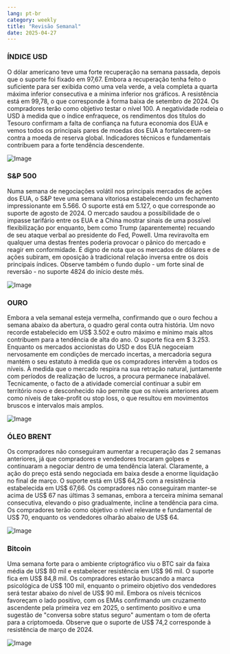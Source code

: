 ```yaml
---
lang: pt-br
category: weekly
title: "Revisão Semanal"
date: 2025-04-27
---
```


### ÍNDICE USD

O dólar americano teve uma forte recuperação na semana passada, depois que o suporte foi fixado em 97,67. Embora a recuperação tenha feito o suficiente para ser exibida como uma vela verde, a vela completa a quarta máxima inferior consecutiva e a mínima inferior nos gráficos. A resistência está em 99,78, o que corresponde à forma baixa de setembro de 2024. Os compradores terão como objetivo testar o nível 100. A negatividade rodeia o USD à medida que o índice enfraquece, os rendimentos dos títulos do Tesouro confirmam a falta de confiança na futura economia dos EUA e vemos todos os principais pares de moedas dos EUA a fortalecerem-se contra a moeda de reserva global. Indicadores técnicos e fundamentais contribuem para a forte tendência descendente.

![Image](https://markleighedu.github.io/img/Apr-2025/27-Apr-2025/usdindex.jpg)

### S&P 500

Numa semana de negociações volátil nos principais mercados de ações dos EUA, o S&P teve uma semana vitoriosa estabelecendo um fechamento impressionante em 5.566. O suporte está em 5.127, o que corresponde ao suporte de agosto de 2024. O mercado saudou a possibilidade de o impasse tarifário entre os EUA e a China mostrar sinais de uma possível flexibilização por enquanto, bem como Trump (aparentemente) recuando de seu ataque verbal ao presidente do Fed, Powell. Uma reviravolta em qualquer uma destas frentes poderia provocar o pânico do mercado e reagir em conformidade. É digno de nota que os mercados de dólares e de ações subiram, em oposição à tradicional relação inversa entre os dois principais índices. Observe também o fundo duplo - um forte sinal de reversão - no suporte 4824 do início deste mês.

![Image](https://markleighedu.github.io/img/Apr-2025/27-Apr-2025/sp500.jpg)

### OURO

Embora a vela semanal esteja vermelha, confirmando que o ouro fechou a semana abaixo da abertura, o quadro geral conta outra história. Um novo recorde estabelecido em US$ 3.502 e outro máximo e mínimo mais altos contribuem para a tendência de alta do ano. O suporte fica em $ 3.253. Enquanto os mercados accionistas do USD e dos EUA negoceiam nervosamente em condições de mercado incertas, a mercadoria segura mantém o seu estatuto à medida que os compradores intervêm a todos os níveis. À medida que o mercado respira na sua retração natural, juntamente com períodos de realização de lucros, a procura permanece inabalável. Tecnicamente, o facto de a atividade comercial continuar a subir em território novo e desconhecido não permite que os níveis anteriores atuem como níveis de take-profit ou stop loss, o que resultou em movimentos bruscos e intervalos mais amplos.

![Image](https://markleighedu.github.io/img/Apr-2025/27-Apr-2025/gold.jpg)

### ÓLEO BRENT

Os compradores não conseguiram aumentar a recuperação das 2 semanas anteriores, já que compradores e vendedores trocaram golpes e continuaram a negociar dentro de uma tendência lateral. Claramente, a ação do preço está sendo negociada em baixa desde a enorme liquidação no final de março. O suporte está em US$ 64,25 com a resistência estabelecida em US$ 67,66. Os compradores não conseguiram manter-se acima de US$ 67 nas últimas 3 semanas, embora a terceira mínima semanal consecutiva, elevando o piso gradualmente, incline a tendência para cima. Os compradores terão como objetivo o nível relevante e fundamental de US$ 70, enquanto os vendedores olharão abaixo de US$ 64.

![Image](https://markleighedu.github.io/img/Apr-2025/27-Apr-2025/brentoil.jpg)

### Bitcoin

Uma semana forte para o ambiente criptográfico viu o BTC sair da faixa média de US$ 80 mil e estabelecer resistência em US$ 96 mil. O suporte fica em US$ 84,8 mil. Os compradores estarão buscando a marca psicológica de US$ 100 mil, enquanto o primeiro objetivo dos vendedores será testar abaixo do nível de US$ 90 mil. Embora os níveis técnicos favoreçam o lado positivo, com os EMAs confirmando um cruzamento ascendente pela primeira vez em 2025, o sentimento positivo e uma sugestão de "conversa sobre status seguro" aumentam o tom de oferta para a criptomoeda.  Observe que o suporte de US$ 74,2 corresponde à resistência de março de 2024. 

![Image](https://markleighedu.github.io/img/Apr-2025/27-Apr-2025/bitcoin.jpg)

